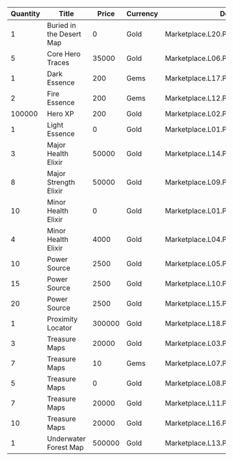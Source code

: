 | Quantity | Title | Price | Currency |  Dev Name |
| -------- | ----- | ----- | -------- |  -------- |
| 1 | Buried in the Desert Map | 0 | Gold | Marketplace.L20.Page02.Free.98 |
| 5 | Core Hero Traces | 35000 | Gold | Marketplace.L06.Page02.Token.11 |
| 1 | Dark Essence | 200 | Gems | Marketplace.L17.Page02.Shard.11 |
| 2 | Fire Essence | 200 | Gems | Marketplace.L12.Page02.Reagent.17 |
| 100000 | Hero XP | 200 | Gold | Marketplace.L02.Page02.XP.02 |
| 1 | Light Essence | 0 | Gold | Marketplace.L01.Page2.VIP5.FreeBonus.33 |
| 3 | Major Health Elixir | 50000 | Gold | Marketplace.L14.Page02.ElixirAll.06 |
| 8 | Major Strength Elixir | 50000 | Gold | Marketplace.L09.Page02.MajorElixir.08 |
| 10 | Minor Health Elixir | 0 | Gold | Marketplace.L01.Page02.Free.06 |
| 4 | Minor Health Elixir | 4000 | Gold | Marketplace.L04.Page02.MinorElixir.05 |
| 10 | Power Source | 2500 | Gold | Marketplace.L05.Page02.PowerSource.02 |
| 15 | Power Source | 2500 | Gold | Marketplace.L10.Page02.PowerSource.05 |
| 20 | Power Source | 2500 | Gold | Marketplace.L15.Page02.PowerSource.08 |
| 1 | Proximity Locator | 300000 | Gold | Marketplace.L18.Page02.Hero.05 |
| 3 | Treasure Maps | 20000 | Gold | Marketplace.L03.Page02.MapFragments.02 |
| 7 | Treasure Maps | 10 | Gems | Marketplace.L07.Page02.MapFragments.07 |
| 5 | Treasure Maps | 0 | Gold | Marketplace.L08.Page02.Free.38 |
| 7 | Treasure Maps | 20000 | Gold | Marketplace.L11.Page02.TreasureMap.02 |
| 10 | Treasure Maps | 20000 | Gold | Marketplace.L16.Page02.TreasureMap.05 |
| 1 | Underwater Forest Map | 500000 | Gold | Marketplace.L13.Page02.MapsMisc.21 |

